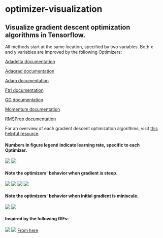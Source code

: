# optimizer-visualization

## Visualize gradient descent optimization algorithms in Tensorflow.

All methods start at the same location, specified by two variables. Both x and y variables are improved by the following Optimizers:

[Adadelta documentation](https://www.tensorflow.org/api_docs/python/tf/train/AdadeltaOptimizer)

[Adagrad documentation](https://www.tensorflow.org/api_docs/python/tf/train/AdagradOptimizer)

[Adam documentation](https://www.tensorflow.org/api_docs/python/tf/train/AdamOptimizer)

[Ftrl documentation](https://www.tensorflow.org/api_docs/python/tf/train/FtrlOptimizer)

[GD documentation](https://www.tensorflow.org/api_docs/python/tf/train/GradientDescentOptimizer)

[Momentum documentation](https://www.tensorflow.org/api_docs/python/tf/train/MomentumOptimizer)

[RMSProp documentation](https://www.tensorflow.org/api_docs/python/tf/train/RMSPropOptimizer)

For an overview of each gradient descent optimization algorithms, visit [this helpful resource](http://ruder.io/optimizing-gradient-descent/).

#### Numbers in figure legend indicate learning rate, specific to each Optimizer.
![](https://github.com/Jaewan-Yun/optimizer-visualization/blob/master/figures/movie11.gif)
![](https://github.com/Jaewan-Yun/optimizer-visualization/blob/master/figures/movie5.gif)

#### Note the optimizers' behavior when gradient is steep.
![](https://github.com/Jaewan-Yun/optimizer-visualization/blob/master/figures/movie9.gif)
![](https://github.com/Jaewan-Yun/optimizer-visualization/blob/master/figures/movie10.gif)
![](https://github.com/Jaewan-Yun/optimizer-visualization/blob/master/figures/movie7.gif)
![](https://github.com/Jaewan-Yun/optimizer-visualization/blob/master/figures/movie6.gif)

#### Note the optimizers' behavior when initial gradient is miniscule.
![](https://github.com/Jaewan-Yun/optimizer-visualization/blob/master/figures/movie12.gif)
![](https://github.com/Jaewan-Yun/optimizer-visualization/blob/master/figures/movie8.gif)

<!-- ## Additional Figures

![](https://github.com/Jaewan-Yun/optimizer-visualization/blob/master/figures/movie3.gif)

![](https://github.com/Jaewan-Yun/optimizer-visualization/blob/master/figures/movie2.gif)

![](https://github.com/Jaewan-Yun/optimizer-visualization/blob/master/figures/movie.gif)

#### AdadeltaOptimizer(learning_rate=50):
![](https://github.com/Jaewan-Yun/optimizer-visualization/blob/master/figures/AdadeltaOp_2.png)

#### AdagradOptimizer(learning_rate=0.05):
![](https://github.com/Jaewan-Yun/optimizer-visualization/blob/master/figures/AdagradOp_2.png)

#### AdamOptimizer(learning_rate=0.05):
![](https://github.com/Jaewan-Yun/optimizer-visualization/blob/master/figures/AdamOp_2.png)

#### FtrlOptimizer(learning_rate=0.05):
![](https://github.com/Jaewan-Yun/optimizer-visualization/blob/master/figures/FtrlOp_2.png)

#### GradientDescentOptimizer(learning_rate=0.05):
![](https://github.com/Jaewan-Yun/optimizer-visualization/blob/master/figures/GDOp_2.png)

#### MomentumOptimizer(learning_rate=0.05, momentum=0.9)
![](https://github.com/Jaewan-Yun/optimizer-visualization/blob/master/figures/MomentumOp_2.png)

#### RMSPropOptimizer(learning_rate=0.05)
![](https://github.com/Jaewan-Yun/optimizer-visualization/blob/master/figures/RMSPropOp_2.png)



#### AdadeltaOptimizer(learning_rate=1000):
![](https://github.com/Jaewan-Yun/optimizer-visualization/blob/master/figures/AdadeltaOp.png)

#### AdagradOptimizer(learning_rate=0.5):
![](https://github.com/Jaewan-Yun/optimizer-visualization/blob/master/figures/AdagradOp.png)

#### AdamOptimizer(learning_rate=0.5):
![](https://github.com/Jaewan-Yun/optimizer-visualization/blob/master/figures/AdamOp.png)

#### FtrlOptimizer(learning_rate=0.5):
![](https://github.com/Jaewan-Yun/optimizer-visualization/blob/master/figures/FtrlOp.png)

#### GradientDescentOptimizer(learning_rate=0.05):
![](https://github.com/Jaewan-Yun/optimizer-visualization/blob/master/figures/GDOp.png)

#### MomentumOptimizer(learning_rate=0.05, momentum=0.9)
![](https://github.com/Jaewan-Yun/optimizer-visualization/blob/master/figures/MomentumOp.png)

#### ProximalAdagradOptimizer(learning_rate=0.5):
![](https://github.com/Jaewan-Yun/optimizer-visualization/blob/master/figures/ProximalAdagradOp.png)

#### ProximalGradientDescentOptimizer(learning_rate=0.05):
![](https://github.com/Jaewan-Yun/optimizer-visualization/blob/master/figures/ProximalGDOp.png)

#### RMSPropOptimizer(learning_rate=0.5)
![](https://github.com/Jaewan-Yun/optimizer-visualization/blob/master/figures/RMSPropOp.png) -->



#### Inspired by the following GIFs:
![](https://i.stack.imgur.com/qAx2i.gif)
![](https://i.stack.imgur.com/1obtV.gif)
[From here](http://ruder.io/optimizing-gradient-descent/)